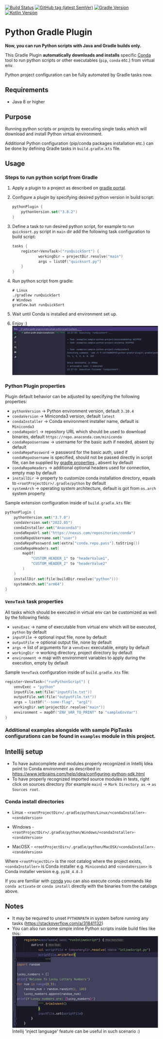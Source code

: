 [![Build Status](https://img.shields.io/endpoint.svg?url=https%3A%2F%2Factions-badge.atrox.dev%2FPrzemyslawSwiderski%2Fpython-gradle-plugin%2Fbadge&style=plastic)](https://actions-badge.atrox.dev/PrzemyslawSwiderski/python-gradle-plugin/goto)
[![GitHub tag (latest SemVer)](https://img.shields.io/github/v/tag/PrzemyslawSwiderski/python-gradle-plugin?label=Plugin%20Version&sort=semver&style=plastic)](https://plugins.gradle.org/plugin/com.pswidersk.python-plugin)
[![Gradle Version](https://img.shields.io/badge/Gradle%20Version-7.5-yellowgreen?style=plastic)](https://gradle.org/releases/)
[![Kotlin Version](https://img.shields.io/badge/Kotlin%20Version-1.7.10-darkviolet?style=plastic)](https://kotlinlang.org/docs/releases.html)

# Python Gradle Plugin

**Now, you can run Python scripts with Java and Gradle builds only.**

This Gradle Plugin **automatically downloads and installs** specific [Conda](https://repo.anaconda.com/) tool
to run python scripts or other executables (`pip`, `conda` etc.) from virtual env.

Python project configuration can be fully automated by Gradle tasks now.

## Requirements

* Java 8 or higher

## Purpose

Running python scripts or projects by executing single tasks which will download and install Python virtual environment.

Additional Python configuration (pip/conda packages installation etc.) can be done by defining Gradle tasks
in `build.gradle.kts` file.

## Usage

### Steps to run python script from Gradle

1. Apply a plugin to a project as described
   on [gradle portal](https://plugins.gradle.org/plugin/com.pswidersk.python-plugin).
2. Configure a plugin by specifying desired python version in build script:
    ```kotlin
    pythonPlugin {
        pythonVersion.set("3.8.2")
    }
    ```
3. Define a task to run desired python script, for example to run `quicksort.py` script in `main` dir add the following
   task configuration to build script:
    ```kotlin
    tasks {
        register<VenvTask>("runQuickSort") {
                workingDir = projectDir.resolve("main")
                args = listOf("quicksort.py")
        }
    }
    ```
4. Run python script from gradle:
    ```shell script
    # Linux
    ./gradlew runQuickSort
    # Windows
    gradlew.bat runQuickSort
    ```
5. Wait until Conda is installed and environment set up.

6. Enjoy :)
   ![Quick Sort Python Script run](./images/quickSortPy.gif)

### Python Plugin properties

Plugin default behavior can be adjusted by specifying the following properties:

- `pythonVersion` -> Python environment version, default `3.10.4`
- `condaVersion` -> Miniconda3 version, default `latest`
- `condaInstaller` -> Conda environment installer name, default is `Miniconda3`
- `condaRepoUrl` -> repository URL which should be used to download binaries,
  default `https://repo.anaconda.com/miniconda`
- `condaRepoUsername` -> username for the basic auth if needed, absent by default
- `condaRepoPassword` -> password for the basic auth, used if `condaRepoUsername` is specified, should not be
  passed directly in script file, can be supplied
  by [gradle properties](https://docs.gradle.org/current/userguide/build_environment.html#sec:gradle_configuration_properties)
  , absent by default
- `condaRepoHeaders` -> additional optional headers used for connection, empty map by default
- `installDir` -> property to customize conda installation directory, equals to `<rootProjectDir>/.gradle/python` by
  default
- `systemArch` -> operating system architecture, default is got from `os.arch` system property

Sample extension configuration inside of `build.gradle.kts` file:

```kotlin
pythonPlugin {
    pythonVersion.set("3.7.0")
    condaVersion.set("2022.05")
    condaInstaller.set("Anaconda3")
    condaRepoUrl.set("https://nexus.com/repositories/conda")
    condaRepoUsername.set("user")
    condaRepoPassword.set(extra["conda.repo.pass"].toString())
    condaRepoHeaders.set(
        mapOf(
            "CUSTOM_HEADER_1" to "headerValue1",
            "CUSTOM_HEADER_2" to "headerValue2"
        )
    )
    installDir.set(file(buildDir.resolve("python")))
    systemArch.set("arm64")
}
```

### `VenvTask` task properties

All tasks which should be executed in virtual env can be customized as well by the following fields:

- `venvExec` -> name of executable from virtual env which will be executed, `python` by default
- `inputFile` -> optional input file, none by default
- `outputFile` -> optional output file, none by default
- `args` -> list of arguments for a `venvExec` executable, empty by default
- `workingDir` -> working directory, project directory by default
- `environment` -> map with environment variables to apply during the execution, empty by default

Sample `VenvTask` configuration inside of `build.gradle.kts` file:

```kotlin
register<VenvTask>("runPythonScript") {
    venvExec = "python"
    inputFile.set(file("inputFile.txt"))
    outputFile.set(file("outputFile.txt"))
    args = listOf("--some-flag", "arg1")
    workingDir.set(projectDir.resolve("main"))
    environment = mapOf("ENV_VAR_TO_PRINT" to "sampleEnvVar")
}
```

### Additional examples alongside with sample PipTasks configurations can be found in `examples` module in this project.

## Intellij setup

* To have autocomplete and modules properly recognized in Intellij Idea point to Conda environment as described in:
  https://www.jetbrains.com/help/idea/configuring-python-sdk.html
* To have properly recognized imported source modules in tests, right click on sources directory (for example `main`)
  -> `Mark Directory as` -> `as Sources root`.

### Conda install directories

* Linux - `<rootProjectDir>/.gradle/python/Linux/<condaInstaller>-<condaVersion>`

* Windows - `<rootProjectDir>/.gradle/python/Windows/<condaInstaller>-<condaVersion>`

* MacOSX - `<rootProjectDir>/.gradle/python/MacOSX/<condaInstaller>-<condaVersion>`

Where `<rootProjectDir>` is the root catalog where the project exists, `<condaInstaller>` is Conda installer
e.g. `Miniconda3` and `<condaVersion>` is Conda installer version e.g. `py38_4.8.3`

If you are familiar with [conda](https://conda.io/projects/conda/en/latest/user-guide/index.html) you can also execute
conda commands like `conda activate` or `conda install` directly with the binaries from the catalogs above.

## Notes

* It may be required to unset `PYTHONPATH` in system before running any tasks (https://stackoverflow.com/a/31841132)
* You can also run some simple inline Python scripts inside build files like this:
  ![Quick Sort Python Script run](./images/inlineScriptTask.JPG)
  Intellij 'inject language' feature can be useful in such scenario :)